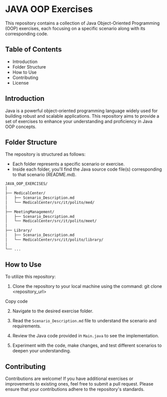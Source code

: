 # JAVA OOP Exercises

This repository contains a collection of Java Object-Oriented Programming (OOP) exercises, each focusing on a specific scenario along with its corresponding code.

## Table of Contents

- Introduction
- Folder Structure
- How to Use
- Contributing
- License

## Introduction

Java is a powerful object-oriented programming language widely used for building robust and scalable applications. This repository aims to provide a set of exercises to enhance your understanding and proficiency in Java OOP concepts.

## Folder Structure

The repository is structured as follows:

- Each folder represents a specific scenario or exercise.
- Inside each folder, you'll find the Java source code file(s) corresponding to that scenario (README.md).
```bash
JAVA_OOP_EXERCISES/
│
├── MedicalCenter/
│   ├── Scenario_Description.md
│   └── MedicalCenter/src/it/polito/med/
│
├── MeetingManagement/
│   ├── Scenario_Description.md
│   └── MedicalCenter/src/it/polito/meet/
│
├── Library/
│   ├── Scenario_Description.md
│   └── MedicalCenter/src/it/polito/library/
│
└── ...
```
## How to Use

To utilize this repository:

1. Clone the repository to your local machine using the command:
git clone <repository_url>

Copy code

2. Navigate to the desired exercise folder.

3. Read the `Scenario_Description.md` file to understand the scenario and requirements.

4. Review the Java code provided in `Main.java` to see the implementation.

5. Experiment with the code, make changes, and test different scenarios to deepen your understanding.

## Contributing

Contributions are welcome! If you have additional exercises or improvements to existing ones, feel free to submit a pull request. Please ensure that your contributions adhere to the repository's standards.

